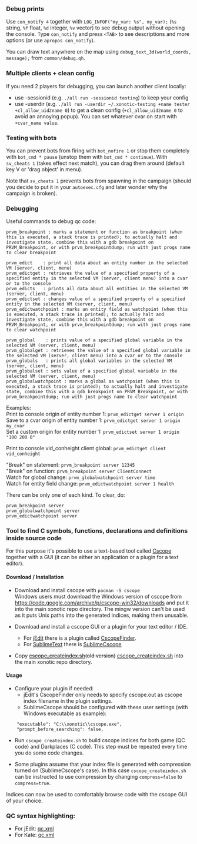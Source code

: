 ### Debug prints

Use `con_notify 4` together with `LOG_INFOF("my_var: %s", my_var);` (`%s` string, `%f` float, `%d` integer, `%v` vector) to see debug output without opening the console. Type `con_notify` and press `<TAB>` to see descriptions and more options (or use `apropos con_notify`).

You can draw text anywhere on the map using `debug_text_3d(world_coords, message);` from `common/debug.qh`.

### Multiple clients + clean config

If you need 2 players for debugging, you can launch another client locally:
 - use -sessionid (e.g. `./all run -sessionid testing`) to keep your config
 - use -userdir (e.g. `./all run -userdir ~/.xonotic-testing +name tester +cl_allow_uid2name 0`) to get a clean config (`+cl_allow_uid2name 0` to avoid an annoying popup). You can set whatever cvar on start with `+cvar_name value`.

### Testing with bots

You can prevent bots from firing with `bot_nofire 1` or stop them completely with `bot_cmd * pause` (unstop them with `bot_cmd * continue`). With `sv_cheats 1` (takes effect next match), you can drag them around (default key V or 'drag object' in menu).

Note that `sv_cheats 1` prevents bots from spawning in the campaign (should you decide to put it in your `autoexec.cfg` and later wonder why the campaign is broken).

### Debugging

Useful commands to debug qc code:
```
prvm_breakpoint : marks a statement or function as breakpoint (when this is executed, a stack trace is printed); to actually halt and investigate state, combine this with a gdb breakpoint on PRVM_Breakpoint, or with prvm_breakpointdump; run with just progs name to clear breakpoint

prvm_edict    : print all data about an entity number in the selected VM (server, client, menu)
prvm_edictget : retrieves the value of a specified property of a specified entity in the selected VM (server, client menu) into a cvar or to the console
prvm_edicts   : prints all data about all entities in the selected VM (server, client, menu)
prvm_edictset : changes value of a specified property of a specified entity in the selected VM (server, client, menu)
prvm_edictwatchpoint : marks an entity field as watchpoint (when this is executed, a stack trace is printed); to actually halt and investigate state, combine this with a gdb breakpoint on PRVM_Breakpoint, or with prvm_breakpointdump; run with just progs name to clear watchpoint

prvm_global    : prints value of a specified global variable in the selected VM (server, client, menu)
prvm_globalget : retrieves the value of a specified global variable in the selected VM (server, client menu) into a cvar or to the console
prvm_globals   : prints all global variables in the selected VM (server, client, menu)
prvm_globalset : sets value of a specified global variable in the selected VM (server, client, menu)
prvm_globalwatchpoint : marks a global as watchpoint (when this is executed, a stack trace is printed); to actually halt and investigate state, combine this with a gdb breakpoint on PRVM_Breakpoint, or with prvm_breakpointdump; run with just progs name to clear watchpoint
```

Examples:  
Print to console origin of entity number 1: `prvm_edictget server 1 origin`  
Save to a cvar origin of entity number 1: `prvm_edictget server 1 origin my_cvar`  
Set a custom origin for entity number 1: `prvm_edictset server 1 origin "100 200 0"`  

Print to console vid_conheight client global: `prvm_edictget client vid_conheight`

"Break" on statement: `prvm_breakpoint server 12345`  
"Break" on function: `prvm_breakpoint server ClientConnect`  
Watch for global change: `prvm_globalwatchpoint server time`  
Watch for entity field change: `prvm_edictwatchpoint server 1 health`  

There can be only one of each kind. To clear, do:
```
prvm_breakpoint server
prvm_globalwatchpoint server
prvm_edictwatchpoint server
```

### Tool to find C symbols, functions, declarations and definitions inside source code

For this purpose it's possible to use a text-based tool called [Cscope](https://en.wikipedia.org/wiki/Cscope) together with a GUI (it can be either an application or a plugin for a text editor).

#### Download / Installation

* Download and install cscope with `pacman -S cscope`  
Windows users must download the Windows version of cscope from https://code.google.com/archive/p/cscope-win32/downloads and put it into the main xonotic repo directory. The mingw version can't be used as it puts Unix paths into the generated indices, making them unusable.

* Download and install a cscope GUI or a plugin for your text editor / IDE.
  * For [jEdit](http://www.jedit.org) there is a plugin called [CscopeFinder](http://plugins.jedit.org/plugins/?CscopeFinder).
  * For [SublimeText](https://www.sublimetext.com) there is [SublimeCscope](https://github.com/jgust/SublimeCscope)

* Copy ~~[cscope_createindex.sh](uploads/17c725e19be8f4935c30c2506e168405/cscope_createindex.sh)(old version)~~ [cscope_createindex.sh](uploads/451835f6b1894145af06050915256048/cscope_createindex.sh) into the main xonotic repo directory.


#### Usage

* Configure your plugin if needed:  
  * jEdit's CscopeFinder only needs to specify cscope.out as cscope index filename in the plugin settings.
  * SublimeCscope should be configured with these user settings (with Windows executable as example):
```
    "executable": "C:\\xonotic\\cscope.exe",
    "prompt_before_searching": false,
```

* Run `cscope_createindex.sh` to build cscope indices for both game (QC code) and Darkplaces (C code). This step must be repeated every time you do some code changes.

* Some plugins assume that your index file is generated with compression turned on (SublimeCscope's case). In this case `cscope_createindex.sh` can be instructed to use compression by changing `compress=false` to `compress=true`.

Indices can now be used to comfortably browse code with the cscope GUI of your choice.


### QC syntax highlighting:

* For jEdit: [qc.xml](https://gitlab.com/terencehill/qc-syntax-highlighting-for-jedit/blob/master/qc.xml)
* For Kate: [qc.xml](https://gist.github.com/DefaultUser/998f030ab41a9e8edf4a9f8e703c6350)
